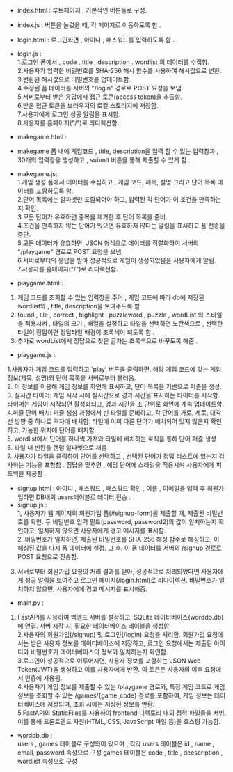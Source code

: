 - index.html : 루트페이지 , 기본적인 버튼들로 구성.<br>
- index.js : 버튼을 눌렀을 때, 각 페이지로 이동하도록 함 .<br>
- login.html : 로그인화면 , 아이디 , 패스워드를 입력하도록 함 .<br>
- login.js : <br>
1.로그인 폼에서 , code , title , description . wordlist 의 데이터를 수집함.<br>
2.사용자가 입력한 비밀번호를 SHA-256 해시 함수를 사용하여 해시값으로 변환.<br>
3.변환된 해시값으로 비밀번호를 업데이트함.<br>
4.수정된 폼 데이터를 서버의 "/login" 경로로 POST 요청을 보냄.<br>
5.서버로부터 받은 응답에서 접근 토큰(access token)을 추출함.<br>
6.받은 접근 토큰을 브라우저의 로컬 스토리지에 저장함.<br>
7.사용자에게 로그인 성공 알림을 표시함.<br>
8.사용자를 홈페이지("/")로 리디렉션함.<br>
- makegame.html :
- makegame 폼 내에 게임코드 , title, description을 입력 할 수 있는 입력창과 , 30개의 입력창을 생성하고 , submit 버튼을 통해 제출할 수 있게 함 .
- makegame.js:<br>
1.게임 생성 폼에서 데이터를 수집하고 , 게임 코드, 제목, 설명 그리고 단어 목록 데이터를 포함하도록 함.<br>
2.단어 목록에는 알파벳만 포함되어야 하고, 입력된 각 단어가 이 조건을 만족하는지 확인.<br>
3.모든 단어가 유효하면 중복을 제거한 후 단어 목록을 준비.<br>
4.조건을 만족하지 않는 단어가 있으면 유효하지 않다는 알림을 표시하고 폼 전송을 중단.<br>
5.모든 데이터가 유효하면, JSON 형식으로 데이터를 직렬화하여 서버의 "/playgame" 경로로 POST 요청을 보냄.<br>
6.서버로부터의 응답을 받아 성공적으로 게임이 생성되었음을 사용자에게 알림.<br>
7.사용자를 홈페이지("/")로 리디렉션함.<br>

- playgame.html :
 1. 게임 코드를 조회할 수 있는 입력창을 주어 , 게임 코드에 따라 db에 저장된 wordlist와 , title, description을 보여주도록 함
 2. found , tile , correct , highlight , puzzleword , puzzle , wordList 의 스타일을 적용시켜 , 타일의 크기 , 배열을 설정하고 타일을 선택하면 노란색으로 , 선택한 타일이 정답이면 정답타일 배경이 초록색이 되도록 함 .
 3. 추가로 wordList에서 정답으로 찾은 글자는 초록색으로 바꾸도록 해줌 . 

- playgame.js :<br>

1.사용자가 게임 코드를 입력하고 'play' 버튼을 클릭하면, 해당 게임 코드에 맞는 게임 정보(제목, 설명)와 단어 목록을 서버로부터 불러옴. <br>
2.  이 정보를 이용해 게임 정보를 화면에 표시하고, 단어 목록을 기반으로 퍼즐을 생성.<br>
3. 실시간 타이머: 게임 시작 시에 실시간으로 경과 시간을 표시하는 타이머를 시작함. 타이머는 게임이 시작되면 활성화되고, 경과 시간을 초 단위로 화면에 계속 업데이트함.<br>
4.퍼즐 단어 배치: 퍼즐 생성 과정에서 빈 타일를 준비하고, 각 단어를 가로, 세로, 대각선 방향 중 하나로 격자에 배치함. 타일에 이미 다른 단어가 배치되어 있지 않은지 확인하고, 가능한 위치에 단어를 배치함.<br>
5. wordlist에서 단어를 하나씩 가져와 타일에 배치하는 로직을 통해 단어 퍼즐 생성<br>
6. 타일 내 빈칸을 랜덤 알파벳으로 채움 <br>
7. 사용자가 타일을 클릭하여 단어를 선택하고 , 선택된 단어가 정답 리스트에 있는지 검사하는 기능을 포함함 . 정답을 맞추면 , 해당 단어에 스타일을 적용시켜 사용자에게 피드백을 제공함 .<br>
- signup.html : 아이디 , 패스워드 , 패스워드 확인 , 이름 , 이메일을 입력 후 회원가입하면 DB내의 users테이블로 데이터 전송 . 
- signup.js :<br>
1, 사용자가 웹 페이지의 회원가입 폼(#signup-form)을 제출할 때, 제출된 비밀번호를 확인. 두 비밀번호 입력 필드(password, password2)의 값이 일치하는지 확인하고, 일치하지 않으면 사용자에게 경고 메시지를 표시함.<br>
2 .비밀번호가 일치하면, 제출된 비밀번호를 SHA-256 해싱 함수로 해싱하고, 이 해싱된 값을 다시 폼 데이터에 설정. 그 후, 이 폼 데이터를 서버의 /signup 경로로 POST 요청으로 전송함.<br>
3. 서버로부터 회원가입 요청의 처리 결과를 받아, 성공적으로 처리되었다면 사용자에게 성공 알림을 보여주고 로그인 페이지(/login.html)로 리다이렉션. 비밀번호가 일치하지 않으면, 사용자에게 경고 메시지를 표시해줌.<br>
- main.py : <br>
1. FastAPI를 사용하여 백엔드 서버를 설정하고, SQLite 데이터베이스(worddb.db)에 연결. 서버 시작 시, 필요한 데이터베이스 테이블을 생성함<br>
2.사용자의 회원가입(/signup) 및 로그인(/login) 요청을 처리함. 회원가입 요청에서는 받은 사용자 정보를 데이터베이스에 저장하고, 로그인 요청에서는 제출된 아이디와 비밀번호가 데이터베이스의 정보와 일치하는지 확인함.<br>
3.로그인이 성공적으로 이루어지면, 사용자 정보를 포함하는 JSON Web Token(JWT)을 생성하고 이를 사용자에게 반환. 이 토큰은 사용자의 이후 요청에서 인증에 사용됨.<br>
4.사용자가 게임 정보를 제출할 수 있는 /playgame 경로와, 특정 게임 코드로 게임 정보를 조회할 수 있는 /games/{game_code} 경로를 포함하여, 게임 정보는 데이터베이스에 저장되며, 조회 시에는 저장된 정보를 반환.<br>
5.FastAPI의 StaticFiles를 사용하여 frontend 디렉토리 내의 정적 파일들을 서빙. 이를 통해 프론트엔드 자원(HTML, CSS, JavaScript 파일 등)을 호스팅 가능함. <br>
- worddb.db : <br>
users , games 테이블로 구성되어 있으며 , 각각 
users 테이블은 id , name , email, password 속성으로 구성 
games 테이블은 code , title , deescription , wordlist 속성으로 구성
